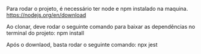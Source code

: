 Para rodar o projeto, é necessário ter node e npm instalado na maquina.
https://nodejs.org/en/download

Ao clonar, deve rodar o seguinte comando para baixar as dependências no terminal do projeto:
npm install

Após o downlaod, basta rodar o seguinte comando:
npx jest
